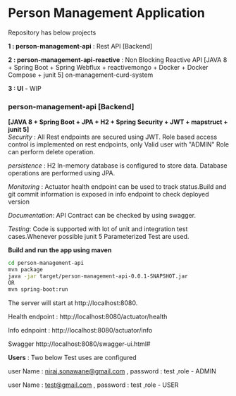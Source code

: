 # Person Management Application #
Repository has below projects 

**1 : person-management-api** : Rest API [Backend] 

**2 : person-management-api-reactive** : Non Blocking Reactive API [JAVA 8 + Spring Boot + Spring Webflux + reactivemongo + Docker + Docker Compose + junit 5]  on-management-curd-system                                      

**3 : UI** - WIP


 ### person-management-api [Backend] ###  
 **[JAVA 8 + Spring Boot + JPA + H2 + Spring Security + JWT + mapstruct + junit 5]**  
*Security* : All Rest endpoints are secured using JWT. Role based access control is implemented on rest endpoints, only Valid user with "ADMIN" Role can perform delete operation.

*persistence* : H2 In-memory database is configured to store data. Database operations are performed using JPA.   

*Monitoring* : Actuator health endpoint can be used to track status.Build and git commit information is exposed in info endpoint to check deployed version

*Documentation*: API Contract can be checked by using swagger.

*Testing*: Code is supported with lot of unit and integration test cases.Whenever possible junit 5 Parameterized Test are used. 

**Build and run the app using maven**

```bash
cd person-management-api
mvn package
java -jar target/person-management-api-0.0.1-SNAPSHOT.jar
OR 
mvn spring-boot:run
```
The server will start at http://localhost:8080.

Health endpoint : http://localhost:8080/actuator/health

Info ednpoint : http://localhost:8080/actuator/info

Swagger http://localhost:8080/swagger-ui.html#

**Users** : Two below Test uses are configured

user Name : niraj.sonawane@gmail.com , password : test ,role - ADMIN

user Name : test@gmail.com , password : test ,role - USER



